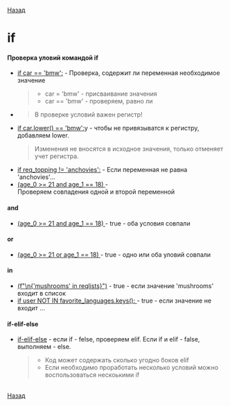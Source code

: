 [Назад](../Python.md)

# if

#### Проверка уловий командой if
* [if car == 'bmw':](./1_if.py) -  Проверка, содержит ли переменная необходимое значение 
  > * car = 'bmw' - присваивание значения
  > * car == 'bmw' - проверяем, равно ли
-
  >  В проверке условий важен регистр!
* [if car.lower() == 'bmw':](./1_if.p)y -  чтобы не привязыватся к регистру, добавляем lower. 
  > Изменения не вносятся в исходное значения, только отменяет учет регистра.
* [if req_topping != 'anchovies':](./1_if.py) -  Если переменная не равна 'anchovies'...
* [(age_0 >= 21 and age_1 == 18) ](./1_if.py) -  
Проверяем совпадения одной и второй переменной
#### and
* [(age_0 >= 21 and age_1 == 18) ](./1_if.py) -  true - оба условия совпали
#### or
* [(age_0 >= 21 or age_1 == 18) ](./1_if.py) -  true - одно или оба уловий совпали
#### in
* [(f"\n{'mushrooms' in reqlists}")](./1_if.py) -  true - если значение 'mushrooms' входит в список
* [if user NOT IN favorite_languages.keys():  ](./1_if.py) -  true - если значение  не входит ...

#### if-elif-else
* [if-elif-else](./1_if.py) - если if - felse, проверяем elif. Если if и elif - false, выполняем - else.
  > * Код может содержать сколько угодно боков elif 
  > * Если необходимо проработать несколько условий можно воспользоваться нескоькими if

\
[Назад](../Python.md)